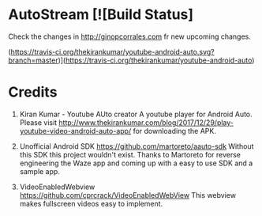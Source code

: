 # AutoStream [![Build Status]
Check the changes in http://ginopcorrales.com fr new upcoming changes.

(https://travis-ci.org/thekirankumar/youtube-android-auto.svg?branch=master)](https://travis-ci.org/thekirankumar/youtube-android-auto)
# Credits
1. Kiran Kumar - Youtube AUto creator
   A youtube player for Android Auto.
   Please visit http://www.thekirankumar.com/blog/2017/12/29/play-youtube-video-android-auto-app/ for downloading the APK.

2. Unofficial Android SDK
https://github.com/martoreto/aauto-sdk
Without this SDK this project wouldn't exist. Thanks to Martoreto for reverse engineering the Waze app and coming up with a easy to use SDK and a sample app.

3. VideoEnabledWebview
https://github.com/cprcrack/VideoEnabledWebView
This webview makes fullscreen videos easy to implement.

